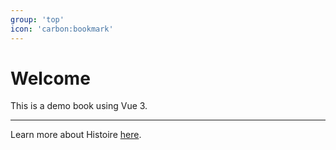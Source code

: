 ```yaml
---
group: 'top'
icon: 'carbon:bookmark'
---
```


# Welcome

This is a demo book using Vue 3.

---

Learn more about Histoire [here](https://histoire.dev/).
